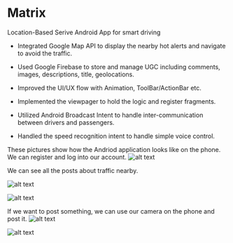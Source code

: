 # Matrix
Location-Based Serive Android App for smart driving

- Integrated Google Map API to display the nearby hot alerts and navigate to avoid the traffic.

- Used Google Firebase to store and manage UGC including comments, images, descriptions, title, geolocations.

- Improved the UI/UX flow with Animation, ToolBar/ActionBar etc.

- Implemented the viewpager to hold the logic and register fragments.

- Utilized Android Broadcast Intent to handle inter-communication between drivers and passengers.

- Handled the speed recognition intent to handle simple voice control.


These pictures show how the Andriod application looks like on the phone.
We can register and log into our account. 
![alt text](https://i.imgur.com/KKEV3hx.jpg)

We can see all the posts about traffic nearby.

![alt text](https://i.imgur.com/NSG1meT.jpg)

![alt text](https://i.imgur.com/5UGgwbE.jpg)

If we want to post something, we can use our camera on the phone and post it.
![alt text](https://i.imgur.com/ueBW3VV.jpg)

![alt text](https://i.imgur.com/lcbrEfB.jpg)
